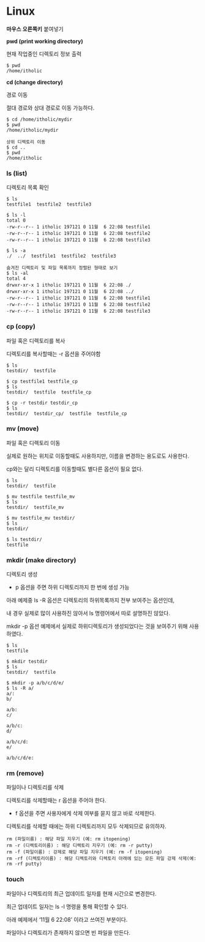 # Linux

**마우스 오른쪽키**
붙여넣기

**pwd (print working directory)**

현재 작업중인 디렉토리 정보 출력

```
$ pwd
/home/itholic
```

**cd (change directory)**

경로 이동

절대 경로와 상대 경로로 이동 가능하다.

```
$ cd /home/itholic/mydir
$ pwd
/home/itholic/mydir

상위 디렉토리 이동
$ cd ..
$ pwd
/home/itholic
```

### ls (list)

디렉토리 목록 확인

```
$ ls
testfile1  testfile2  testfile3

$ ls -l
total 0
-rw-r--r-- 1 itholic 197121 0 11월  6 22:08 testfile1
-rw-r--r-- 1 itholic 197121 0 11월  6 22:08 testfile2
-rw-r--r-- 1 itholic 197121 0 11월  6 22:08 testfile3

$ ls -a
./  ../  testfile1  testfile2  testfile3

숨겨진 디렉토리 및 파일 목록까지 정렬된 형태로 보기
$ ls -al 
total 4
drwxr-xr-x 1 itholic 197121 0 11월  6 22:08 ./
drwxr-xr-x 1 itholic 197121 0 11월  6 22:08 ../
-rw-r--r-- 1 itholic 197121 0 11월  6 22:08 testfile1
-rw-r--r-- 1 itholic 197121 0 11월  6 22:08 testfile2
-rw-r--r-- 1 itholic 197121 0 11월  6 22:08 testfile3
```

### cp (copy)

파일 혹은 디렉토리를 복사

디렉토리를 복사할때는 -r 옵션을 주어야함

```
$ ls
testdir/  testfile

$ cp testfile1 testfile_cp
$ ls
testdir/  testfile  testfile_cp

$ cp -r testdir testdir_cp
$ ls
testdir/  testdir_cp/  testfile  testfile_cp
```

### mv (move)

파일 혹은 디렉토리 이동

실제로 원하는 위치로 이동할때도 사용하지만, 이름을 변경하는 용도로도 사용한다.

cp와는 달리 디렉토리를 이동할때도 별다른 옵션이 필요 없다.

```
$ ls
testdir/  testfile

$ mv testfile testfile_mv
$ ls
testdir/  testfile_mv

$ mv testfile_mv testdir/
$ ls
testdir/

$ ls testdir/
testfile
```

### mkdir (make directory)

디렉토리 생성

- p 옵션을 주면 하위 디렉토리까지 한 번에 생성 가능

아래 예제중 ls -R 옵션은 디렉토리의 하위목록까지 전부 보여주는 옵션인데,

내 경우 실제로 많이 사용하진 않아서 ls 명령어에서 따로 설명하진 않았다.

mkdir -p 옵션 예제에서 실제로 하위디렉토리가 생성되었다는 것을 보여주기 위해 사용하였다.

```
$ ls
testfile

$ mkdir testdir
$ ls
testdir/  testfile

$ mkdir -p a/b/c/d/e/
$ ls -R a/
a/:
b/

a/b:
c/

a/b/c:
d/

a/b/c/d:
e/

a/b/c/d/e:
```

### rm (remove)

파일이나 디렉토리를 삭제

디렉토리를 삭제할때는 r 옵션을 주어야 한다.

- f 옵션을 주면 사용자에게 삭제 여부를 묻지 않고 바로 삭제한다.

디렉토리를 삭제할 때에는 하위 디렉토리까지 모두 삭제되므로 유의하자.

```
rm (파일이름) : 해당 파일 지우기 (예: rm itopening)
rm -r (디렉토리이름) : 해당 디렉토리 지우기 (예: rm -r putty)
rm -f (파일이름) : 강제로 해당 파일 지우기 (예: rm -f itopening)
rm -rf (디렉토리이름) : 해당 디렉토리와 디렉토리 아래에 있는 모든 파일 강제 삭제(예: rm -rf putty)
```

### touch

파일이나 디렉토리의 최근 업데이트 일자를 현재 시간으로 변경한다.

최근 업데이트 일자는 ls -l 명령을 통해 확인할 수 있다.

아래 예제에서 ‘11월 6 22:08’ 이라고 쓰여진 부분이다.

파일이나 디렉토리가 존재하지 않으면 빈 파일을 만든다.

